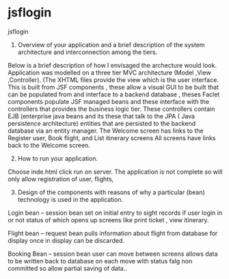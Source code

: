 # jsflogin
jsflogin
1.	Overview of your application and a brief description of the system architecture and interconnection among the tiers.

Below is a brief description of how I envisaged the archecture would look.
Application was modelled on a three tier MVC architecture (Model ,View ,Controller). (The XHTML files provide the view which is the user interface. This is built from JSF components , these allow a visual GUI to be built that can be populated from and interface to a backend database , theses Faclet components populate JSF managed beans and these interface with the controllers that provides the business logic tier. These controllers contain EJB (enterprise java beans and its these that talk to the JPA ( Java persistence architecture) entities that are persisted to the backend database via an entity manager.
The Welcome screen has links to the Register user, Book flight, and List itinerary screens
All screens have links back to the Welcome screen.


2.	How to run your application.

Choose inde.html click run on server. The application is not complete so will only allow registration of user, flights, 

3.	Design of the components with reasons of why a particular (bean) technology is used in the application.

Login bean –  session bean set on initial entry to sight records if user login in or not status of which opens up screens like print ticket , view itinerary.

Flight bean – request bean pulls information about flight from database for display once in display can be discarded.

Booking Bean – session bean user can move between screens allows data to be written back to database on each move with status falg non committed so allow partial saving of data..

